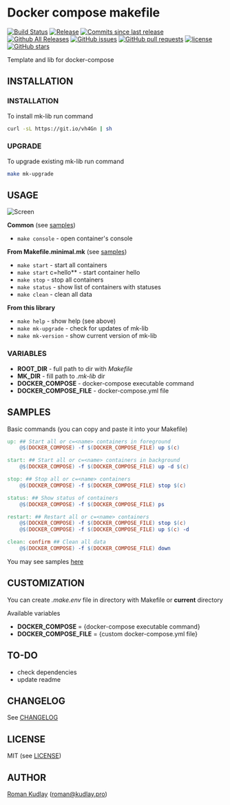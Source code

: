 # Docker compose makefile
[![Build Status](https://travis-ci.org/xtaje/docker-compose-makefile.svg?branch=master)](https://travis-ci.org/xtaje/docker-compose-makefile)
[![Release](https://img.shields.io/github/release/xtaje/docker-compose-makefile.svg)](https://github.com/xtaje/docker-compose-makefile/releases/latest)
[![Commits since last release](https://img.shields.io/github/commits-since/xtaje/docker-compose-makefile/latest.svg)](https://github.com/xtaje/docker-compose-makefile/commits/master)
[![Github All Releases](https://img.shields.io/github/downloads/xtaje/docker-compose-makefile/total.svg)](https://github.com/xtaje/docker-compose-makefile)
[![GitHub issues](https://img.shields.io/github/issues/xtaje/docker-compose-makefile.svg)](https://github.com/xtaje/docker-compose-makefile/issues)
[![GitHub pull requests](https://img.shields.io/github/issues-pr/xtaje/docker-compose-makefile.svg)](https://github.com/xtaje/docker-compose-makefile/pulls)
[![license](https://img.shields.io/github/license/xtaje/docker-compose-makefile.svg)](https://github.com/xtaje/docker-compose-makefile/blob/master/LICENSE)
[![GitHub stars](https://img.shields.io/github/stars/xtaje/docker-compose-makefile.svg?style=social&label=Stars)](https://github.com/xtaje/docker-compose-makefile/stargazers)

Template and lib for docker-compose

## INSTALLATION
### INSTALLATION
To install mk-lib run command
```bash
curl -sL https://git.io/vh4Gn | sh
```

### UPGRADE
To upgrade existing mk-lib run command
```bash
make mk-upgrade
```

## USAGE
![Screen](https://raw.githubusercontent.com/xtaje/docker-compose-makefile/master/docs/screencast.gif)

**Common** (see [samples](https://github.com/xtaje/docker-compose-makefile/tree/master/samples))
- `make console` - open container's console

**From Makefile.minimal.mk** (see [samples](https://github.com/xtaje/docker-compose-makefile/tree/master/samples))
- `make start` - start all containers
- `make start` c=hello** - start container hello
- `make stop` - stop all containers
- `make status` - show list of containers with statuses
- `make clean` - clean all data

**From this library**
- `make help` - show help (see above)
- `make mk-upgrade` - check for updates of mk-lib
- `make mk-version` - show current version of mk-lib

### VARIABLES
* **ROOT_DIR** - full path to dir with *Makefile*
* **MK_DIR** - fill path to *.mk-lib* dir
* **DOCKER_COMPOSE** - docker-compose executable command
* **DOCKER_COMPOSE_FILE** - docker-compose.yml file 

## SAMPLES

Basic commands (you can copy and paste it into your Makefile)

```makefile
up: ## Start all or c=<name> containers in foreground
	@$(DOCKER_COMPOSE) -f $(DOCKER_COMPOSE_FILE) up $(c)

start: ## Start all or c=<name> containers in background
	@$(DOCKER_COMPOSE) -f $(DOCKER_COMPOSE_FILE) up -d $(c)

stop: ## Stop all or c=<name> containers
	@$(DOCKER_COMPOSE) -f $(DOCKER_COMPOSE_FILE) stop $(c)

status: ## Show status of containers
	@$(DOCKER_COMPOSE) -f $(DOCKER_COMPOSE_FILE) ps

restart: ## Restart all or c=<name> containers
	@$(DOCKER_COMPOSE) -f $(DOCKER_COMPOSE_FILE) stop $(c)
	@$(DOCKER_COMPOSE) -f $(DOCKER_COMPOSE_FILE) up $(c) -d

clean: confirm ## Clean all data
	@$(DOCKER_COMPOSE) -f $(DOCKER_COMPOSE_FILE) down
```
You may see samples [here](https://github.com/xtaje/docker-compose-makefile/tree/master/samples)

## CUSTOMIZATION
You can create _.make.env_ file in directory with Makefile or **current** directory

Available variables

* **DOCKER_COMPOSE** = {docker-compose executable command}
* **DOCKER_COMPOSE_FILE** = {custom docker-compose.yml file}

## TO-DO
- check dependencies
- update readme

## CHANGELOG
See [CHANGELOG](CHANGELOG.md)

## LICENSE
MIT (see [LICENSE](LICENSE))

## AUTHOR
[Roman Kudlay](http://roman.kudlay.pro) ([roman@kudlay.pro](mailto:roman@kudlay.pro))
